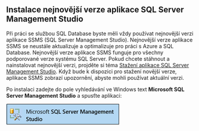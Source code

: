 ## Instalace nejnovější verze aplikace SQL Server Management Studio
  Při práci se službou SQL Database byste měli vždy používat nejnovější verzi aplikace SSMS (SQL Server Management Studio). Nejnovější verze aplikace SSMS se neustále aktualizuje a optimalizuje pro práci s Azure a SQL Database. Nejnovější verze aplikace SSMS funguje pro všechny podporované verze systému SQL Server. Pokud chcete stáhnout a nainstalovat nejnovější verzi, projděte si téma [Stažení aplikace SQL Server Management Studio](https://msdn.microsoft.com/library/mt238290.aspx). Když bude k dispozici pro stažení novější verze, aplikace SSMS zobrazí upozornění, abyste mohli používat aktuální verzi. 

  Po instalaci zadejte do pole vyhledávání ve Windows text **Microsoft SQL Server Management Studio** a spusťte aplikaci:

  ![SQL Server Management Studio](./media/sql-server-management-studio-install/ssms.png)

<!--HONumber=Sep16_HO3-->


